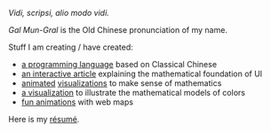 *Vidi, scripsi, alio modo vidi.*

*Gal Mun-Gral* is the Old Chinese pronunciation of my name.

Stuff I am creating / have created:
- [a programming language](https://galmungral.github.io/hanbun-lang/) based on Classical Chinese
- [an interactive article](https://galmungral.github.io/SIGUI/) explaining the mathematical foundation of UI
- [animated](https://galmungral.github.io/fdm-viz/) [visualizations](https://galmungral.github.io/qft-viz/) to make sense of mathematics
- [a visualization](https://galmungral.github.io/individual-study/) to illustrate the mathematical models of colors
- [fun animations](https://galmungral.github.io/maplibre-shader-demo/) with web maps

Here is my [résumé](https://raw.githubusercontent.com/GalMunGral/galmungral/main/RESUME).
